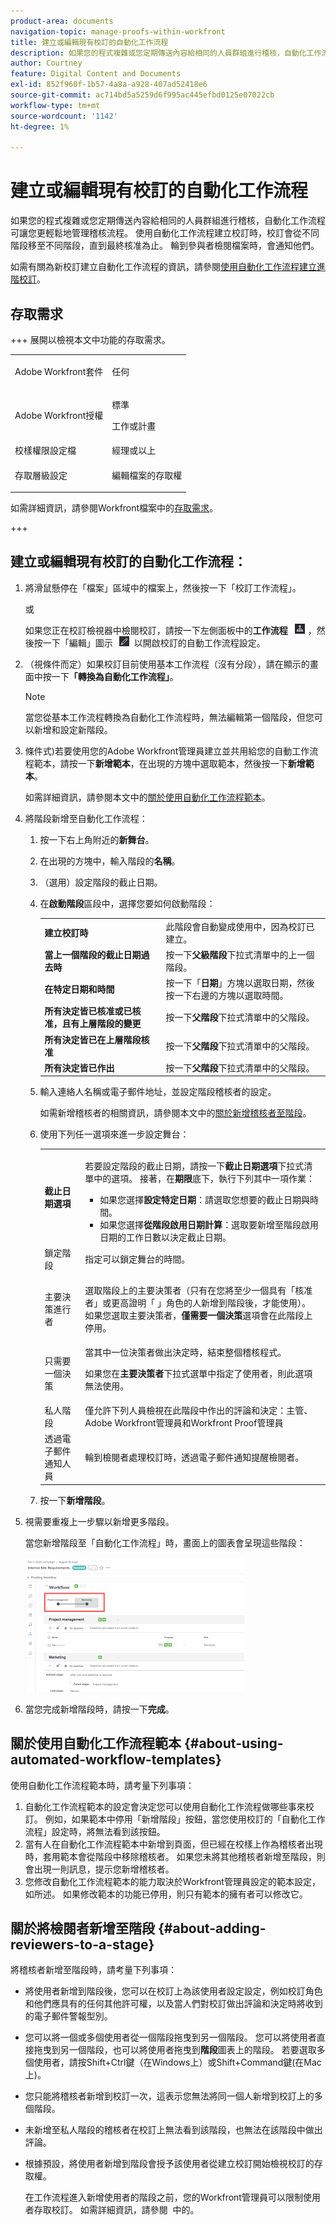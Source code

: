 ```yaml
---
product-area: documents
navigation-topic: manage-proofs-within-workfront
title: 建立或編輯現有校訂的自動化工作流程
description: 如果您的程式複雜或您定期傳送內容給相同的人員群組進行稽核，自動化工作流程可讓您更輕鬆地管理稽核流程。 使用自動化工作流程建立校訂時，校訂會從不同階段移至不同階段，直到最終核准為止。 輪到參與者檢閱檔案時，會通知他們。
author: Courtney
feature: Digital Content and Documents
exl-id: 852f960f-1b57-4a8a-a928-407ad52418e6
source-git-commit: ac714bd5a5259d6f995ac445efbd0125e07022cb
workflow-type: tm+mt
source-wordcount: '1142'
ht-degree: 1%

---
```


# 建立或編輯現有校訂的自動化工作流程

如果您的程式複雜或您定期傳送內容給相同的人員群組進行稽核，自動化工作流程可讓您更輕鬆地管理稽核流程。 使用自動化工作流程建立校訂時，校訂會從不同階段移至不同階段，直到最終核准為止。 輪到參與者檢閱檔案時，會通知他們。

如需有關為新校訂建立自動化工作流程的資訊，請參閱[使用自動化工作流程建立進階校訂](../../../review-and-approve-work/proofing/creating-proofs-within-workfront/create-automated-proof-workflow.md)。

## 存取需求

+++ 展開以檢視本文中功能的存取需求。

<table style="table-layout:auto"> 
 <col> 
 <col> 
 <tbody> 
  <tr> 
   <td role="rowheader">Adobe Workfront套件</td> 
   <td> <p>任何</p></td> 
  </tr> 
  <tr> 
   <td role="rowheader">Adobe Workfront授權</td> 
   <td>
   <p>標準</p>
   <p>工作或計畫</p>
   </td> 
  </tr> 
  <tr> 
   <td role="rowheader">校樣權限設定檔 </td> 
   <td>經理或以上</td> 
  </tr> 
  <tr> 
   <td role="rowheader">存取層級設定</td> 
   <td> <p>編輯檔案的存取權</p></td> 
  </tr> 
 </tbody> 
</table>

如需詳細資訊，請參閱Workfront檔案中的[存取需求](/help/quicksilver/administration-and-setup/add-users/access-levels-and-object-permissions/access-level-requirements-in-documentation.md)。

+++

## 建立或編輯現有校訂的自動化工作流程：

1. 將滑鼠懸停在「檔案」區域中的檔案上，然後按一下「校訂工作流程」。

   或

   如果您正在校訂檢視器中檢閱校訂，請按一下左側面板中的&#x200B;**工作流程** ![工作流程圖示](assets/workflow-icon-proofing-viewer.png)，然後按一下「編輯」圖示![「編輯」圖示](assets/edit-icon-proofing-viewer.png)以開啟校訂的自動工作流程設定。

1. （視條件而定）如果校訂目前使用基本工作流程（沒有分段），請在顯示的畫面中按一下&#x200B;**「轉換為自動化工作流程」**。

   >[!NOTE]
   >
   >當您從基本工作流程轉換為自動化工作流程時，無法編輯第一個階段，但您可以新增和設定新階段。

1. 條件式)若要使用您的Adobe Workfront管理員建立並共用給您的自動工作流程範本，請按一下&#x200B;**新增範本**，在出現的方塊中選取範本，然後按一下&#x200B;**新增範本**。

   如需詳細資訊，請參閱本文中的[關於使用自動化工作流程範本](#about-using-automated-workflow-templates)。

1. 將階段新增至自動化工作流程：

   1. 按一下右上角附近的&#x200B;**新舞台**。
   1. 在出現的方塊中，輸入階段的&#x200B;**名稱**。
   1. （選用）設定階段的截止日期。
   1. 在&#x200B;**啟動階段**&#x200B;區段中，選擇您要如何啟動階段：


      <table>
      <tbody>
      <tr>
      <td><strong>建立校訂時</strong></td>
      <td>此階段會自動變成使用中，因為校訂已建立。</td>
      </tr>
      <tr>
      <td><strong>當上一個階段的截止日期過去時</strong></td>
      <td>按一下<strong>父級階段</strong>下拉式清單中的上一個階段。</td>
      </tr>
      <tr>
      <td><strong>在特定日期和時間</strong></td>
      <td>按一下「<strong>日期</strong>」方塊以選取日期，然後按一下右邊的方塊以選取時間。</td>
      </tr>
      <tr>
      <td><strong>所有決定皆已核准或已核准，且有上層階段的變更</strong></td>
      <td>按一下<strong>父階段</strong>下拉式清單中的父階段。</td>
      </tr>
      <tr>
      <td><strong>所有決定皆已在上層階段核准</strong></td>
      <td>按一下<strong>父階段</strong>下拉式清單中的父階段。</td>
      </tr>
      <tr>
      <td><strong>所有決定皆已作出</strong></td>
      <td>按一下<strong>父階段</strong>下拉式清單中的父階段。</td>
      </tr>
      </tbody>
      </table>


   1. 輸入連絡人名稱或電子郵件地址，並設定階段稽核者的設定。

      如需新增稽核者的相關資訊，請參閱本文中的[關於新增稽核者至階段](#about-adding-reviewers-to-a-stage)。

   1. 使用下列任一選項來進一步設定舞台：

      <table style="table-layout:auto">
       <col>
       <col>
       <tbody>
        <tr>
         <td role="rowheader"><strong>截止日期選項</strong> </td>
         <td><p>若要設定階段的截止日期，請按一下<strong>截止日期選項</strong>下拉式清單中的選項。 接著，在<strong>期限</strong>底下，執行下列其中一項作業：</p>
          <ul>
           <li>如果您選擇<strong>設定特定日期</strong>：請選取您想要的截止日期與時間。</li>
           <li>如果您選擇<strong>從階段啟用日期計算</strong>：選取要新增至階段啟用日期的工作日數以決定截止日期。</li>
          </ul></td>
        </tr>
        <tr>
         <td role="rowheader">鎖定階段</td>
         <td>指定可以鎖定舞台的時間。 </td>
        </tr>
        <tr>
         <td role="rowheader">主要決策進行者</td>
         <td><p>選取階段上的主要決策者（只有在您將至少一個具有「核准者」或更高證明「 」角色的人新增到階段後，才能使用）。 如果您選取主要決策者，<strong>僅需要一個決策</strong>選項會在此階段上停用。</p></td>
        </tr>
        <tr>
         <td role="rowheader">只需要一個決策</td>
         <td>當其中一位決策者做出決定時，結束整個稽核程式。<p>如果您在<strong>主要決策者</strong>下拉式選單中指定了使用者，則此選項無法使用。</p></td>
        </tr>
        <tr>
         <td role="rowheader">私人階段</td>
         <td>僅允許下列人員檢視在此階段中作出的評論和決定：主管、Adobe Workfront管理員和Workfront Proof管理員</td>
        </tr>
        <tr>
         <td role="rowheader">透過電子郵件通知人員</td>
         <td>輪到檢閱者處理校訂時，透過電子郵件通知提醒檢閱者。</td>
        </tr>
       </tbody>
      </table>

   1. 按一下&#x200B;**新增階段**。

1. 視需要重複上一步驟以新增更多階段。

   當您新增階段至「自動化工作流程」時，畫面上的圖表會呈現這些階段：

   ![工作流程圖表](assets/workflow-diagram-existing-proof-qs-350x215.png)

1. 當您完成新增階段時，請按一下&#x200B;**完成**。

## 關於使用自動化工作流程範本 {#about-using-automated-workflow-templates}

使用自動化工作流程範本時，請考量下列事項：

1. 自動化工作流程範本的設定會決定您可以使用自動化工作流程做哪些事來校訂。 例如，如果範本中停用「新增階段」按鈕，當您使用校訂的「自動化工作流程」設定時，將無法看到該按鈕。
1. 當有人在自動化工作流程範本中新增到頁面，但已經在校樣上作為稽核者出現時，套用範本會從階段中移除稽核者。 如果您未將其他稽核者新增至階段，則會出現一則訊息，提示您新增稽核者。
1. 您修改自動化工作流程範本的能力取決於Workfront管理員設定的範本設定，如所述。 如果修改範本的功能已停用，則只有範本的擁有者可以修改它。

## 關於將檢閱者新增至階段 {#about-adding-reviewers-to-a-stage}

將稽核者新增至階段時，請考量下列事項：

* 將使用者新增到階段後，您可以在校訂上為該使用者設定設定，例如校訂角色和他們應具有的任何其他許可權，以及當人們對校訂做出評論和決定時將收到的電子郵件警報型別。
* 您可以將一個或多個使用者從一個階段拖曳到另一個階段。 您可以將使用者直接拖曳到另一個階段，也可以將使用者拖曳到&#x200B;**階段**&#x200B;圖表上的階段。 若要選取多個使用者，請按Shift+Ctrl鍵（在Windows上）或Shift+Command鍵(在Mac上)。
* 您只能將稽核者新增到校訂一次，這表示您無法將同一個人新增到校訂上的多個階段。
* 未新增至私人階段的稽核者在校訂上無法看到該階段，也無法在該階段中做出評論。
* 根據預設，將使用者新增到階段會授予該使用者從建立校訂開始檢視校訂的存取權。

  在工作流程進入新增使用者的階段之前，您的Workfront管理員可以限制使用者存取校訂。 如需詳細資訊，請參閱  中的。
